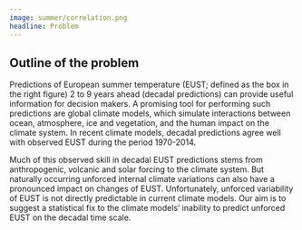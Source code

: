 ```yaml
---
image: summer/correlation.png
headline: Problem
---
```


## Outline of the problem

Predictions of European summer temperature (EUST; defined as the box in the right figure) 2 to 9 years ahead (decadal predictions) can provide useful information for decision makers. A promising tool for performing such predictions are global climate models, which simulate interactions between ocean, atmosphere, ice and vegetation, and the human impact on the climate system. In recent climate models, decadal predictions agree well with observed EUST during the period 1970-2014.

Much of this observed skill in decadal EUST predictions stems from anthropogenic, volcanic and solar forcing to the climate system. But naturally occurring unforced internal climate variations can also have a pronounced impact on changes of EUST. Unfortunately, unforced variability of EUST is not directly predictable in current climate models. Our aim is to suggest a statistical fix to the climate models’ inability to predict unforced EUST on the decadal time scale.
